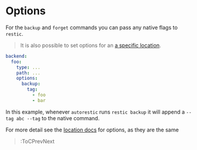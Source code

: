 # Options

For the `backup` and `forget` commands you can pass any native flags to `restic`.

> It is also possible to set options for an [a specific location](/location/options).

```yaml
backend:
  foo:
    type: ...
    path: ...
    options:
      backup:
        tag:
          - foo
          - bar
```

In this example, whenever `autorestic` runs `restic backup` it will append a `--tag abc --tag` to the native command.

For more detail see the [location docs](/location/options) for options, as they are the same

> :ToCPrevNext
